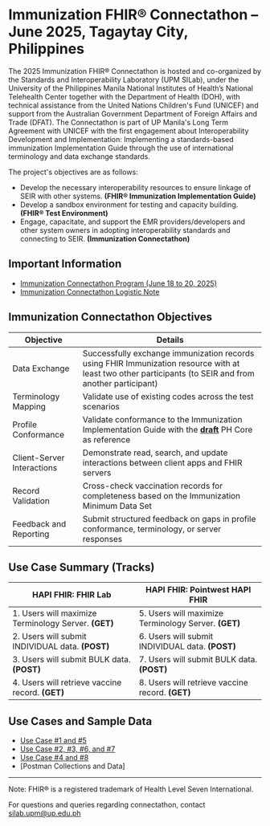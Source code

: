  # Immunization FHIR® Connectathon – June 2025, Tagaytay City, Philippines

<!--![Connectathon_Graphic] (https://github.com/user-attachments/assets/1d6afce8-7200-45c0-a7ac-02913a0e1ba0)-->

The 2025 Immunization FHIR® Connectathon is hosted and co-organized by the Standards and Interoperability Laboratory (UPM SILab), under the University of the Philippines Manila National Institutes of Health’s National Telehealth Center together with the Department of Health (DOH), with technical assistance from the United Nations Children's Fund (UNICEF) and support from the Australian Government Department of Foreign Affairs and Trade (DFAT). The Connectathon is part of UP Manila's Long Term Agreement with UNICEF with the first engagement about Interoperability Development and Implementation: Implementing a standards-based immunization Implementation Guide through the use of international terminology and data exchange standards.

The project's objectives are as follows:
- Develop the necessary interoperability resources to ensure linkage of SEIR with other systems. **(FHIR® Immunization Implementation Guide)**
- Develop a sandbox environment for testing and capacity building. **(FHIR® Test Environment)**
- Engage, capacitate, and support the EMR providers/developers and other system owners in adopting interoperability standards and connecting to SEIR. **(Immunization Connectathon)**

## Important Information

- [Immunization Connectathon Program (June 18 to 20, 2025)](https://docs.google.com/document/d/1ZhGiq2hBP_GjHPMt0mrmMDQac4xZioBsp2v8EPYcqfU/edit?usp=drive_link)
- [Immunization Connectathon Logistic Note](https://docs.google.com/document/d/1fbSN0oHLXzEBDl8HvAIGGM-8iRUYSdeACN44viK4x20/edit?usp=drive_link) 

## Immunization Connectathon Objectives 

| Objective | Details | 
|-----------------|-----------------|
| Data Exchange      | Successfully exchange immunization records using FHIR Immunization resource with at least two other participants (to SEIR and from another participant) |
| Terminology Mapping  | Validate use of existing codes across the test scenarios |
| Profile Conformance  | Validate conformance to the Immunization Implementation Guide with the <ins>**draft**</ins> PH Core as reference |
| Client-Server Interactions  | Demonstrate read, search, and update interactions between client apps and FHIR servers|
| Record Validation  | Cross-check vaccination records for completeness based on the Immunization Minimum Data Set |
| Feedback and Reporting  | Submit structured feedback on gaps in profile conformance, terminology, or server responses |
  
## Use Case Summary (Tracks)

| **HAPI FHIR:** FHIR Lab | **HAPI FHIR:** Pointwest HAPI FHIR| 
|-----------------|-----------------|
| 1. Users will maximize Terminology Server. **(GET)** | 5. Users will maximize Terminology Server. **(GET)** |
| 2. Users will submit INDIVIDUAL data. **(POST)** | 6. Users will submit INDIVIDUAL data. **(POST)** |
| 3. Users will submit BULK data. **(POST)** | 7. Users will submit BULK data. **(POST)** |
| 4. Users will retrieve vaccine record. **(GET)**  | 8. Users will retrieve vaccine record. **(GET)** |

## Use Cases and Sample Data

- [Use Case #1 and #5](use-case-%231-%235)
- [Use Case #2, #3, #6, and #7](use-case-%232-%233-%236-%237)
- [Use Case #4 and #8](use-case-%234-%238)
- [Postman Collections and Data]


---

Note: FHIR® is a registered trademark of Health Level Seven International.  

For questions and queries regarding connectathon, contact silab.upm@up.edu.ph

